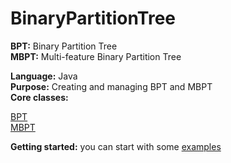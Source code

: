 # BinaryPartitionTree

<b>BPT:</b> Binary Partition Tree  </br>
<b>MBPT:</b> Multi-feature Binary Partition Tree

<b>Language:</b> Java </br>
<b>Purpose:</b> Creating and managing BPT and MBPT </br>
<b>Core classes:</b> </br>

[BPT](src/standard/sequential/BPT.java)</br>
[MBPT](src/multi/sequential/MBPT.java)</br>

<b>Getting started:</b> you can start with some [examples](src/examples)
